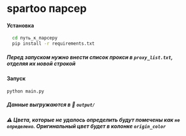 # spartoo парсер
#### Установка

```bash
  cd путь_к_парсеру
  pip install -r requirements.txt
```
##### Перед запуском нужно внести список прокси в **`proxy_list.txt`**, отделяя их новой строкой
###
#### Запуск
```bash
python main.py
```

##### Данные выгружаются в 📁 **`output/`**
##### ⚠️ Цвета, которые не удалось определить будут помечены как `не определено`. Оригинальный цвет будет в колонке `origin_color`
